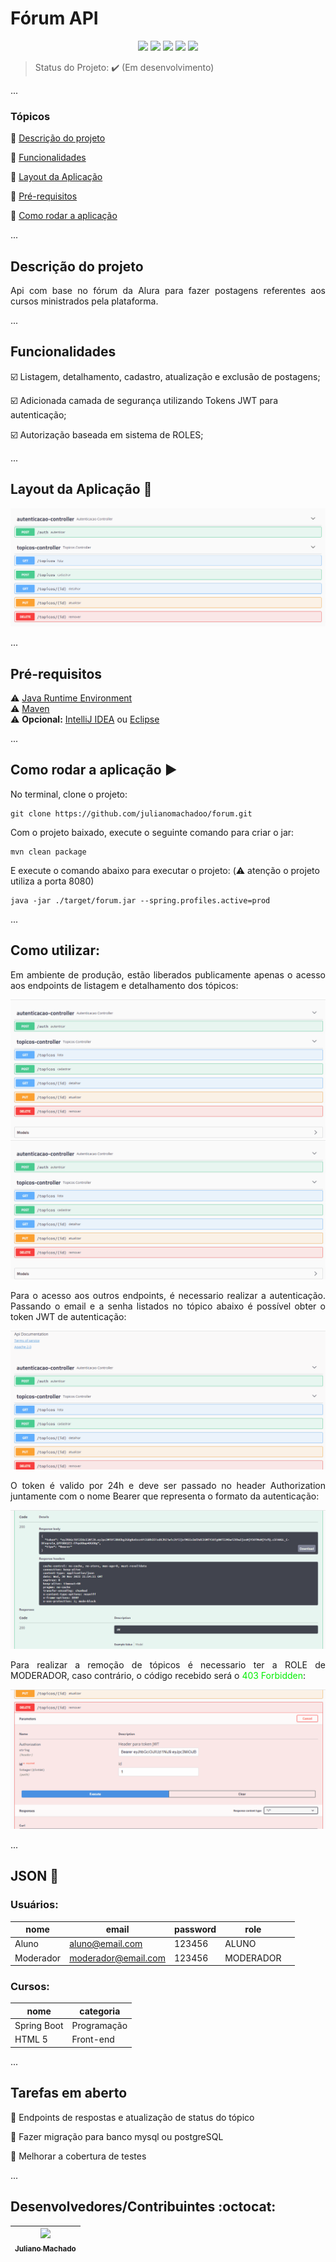 <h1>Fórum API</h1> 

<p align="center">
  <img src="https://img.shields.io/static/v1?label=Spring%20Boot&message=framework&color=blue&style=for-the-badge&logo=REACT"/>
  <img src="https://img.shields.io/static/v1?label=Java&message=language&color=blue&style=for-the-badge&logo=netlify"/>
  <img src="https://img.shields.io/static/v1?label=H2&message=Database&color=blue&style=for-the-badge&logo=netlify"/>
  <img src="https://img.shields.io/static/v1?label=Maven&message=build&color=blue&style=for-the-badge&logo=netlify"/>
  <img src="http://img.shields.io/static/v1?label=STATUS&message=EM%20DESENVOLVIMENTO&color=RED&style=for-the-badge"/>
  </p>

> Status do Projeto: :heavy_check_mark: (Em desenvolvimento)

...

### Tópicos

:small_blue_diamond: [Descrição do projeto](#descrição-do-projeto)

:small_blue_diamond: [Funcionalidades](#funcionalidades)

:small_blue_diamond: [Layout da Aplicação](#layout-da-aplicação-dash)

:small_blue_diamond: [Pré-requisitos](#pré-requisitos)

:small_blue_diamond: [Como rodar a aplicação](#como-rodar-a-aplicação-arrow_forward)

...

## Descrição do projeto

<p align="justify">
  Api com base no fórum da Alura para fazer postagens referentes aos cursos ministrados pela plataforma. 
</p>

...

## Funcionalidades

:ballot_box_with_check: Listagem, detalhamento, cadastro, atualização e exclusão de postagens;

:ballot_box_with_check: Adicionada camada de segurança utilizando Tokens JWT para autenticação;

:ballot_box_with_check: Autorização baseada em sistema de ROLES;

...

## Layout da Aplicação :dash:

![](https://raw.githubusercontent.com/julianomachadoo/forum/main/img/endpoints.png)

...

## Pré-requisitos

:warning: [Java Runtime Environment](https://www.java.com/pt-BR/download/) <br>
:warning: [Maven](https://maven.apache.org/download.cgi) <br>
:warning: <b>Opcional:</b> [IntelliJ IDEA](https://www.jetbrains.com/idea/download/#section=windows)
ou [Eclipse](https://www.eclipse.org/downloads/)

...

## Como rodar a aplicação :arrow_forward:

No terminal, clone o projeto:

```
git clone https://github.com/julianomachadoo/forum.git
```

Com o projeto baixado, execute o seguinte comando para criar o jar:

```
mvn clean package
```

E execute o comando abaixo para executar o projeto: (:warning: atenção o projeto utiliza a porta 8080)

```
java -jar ./target/forum.jar --spring.profiles.active=prod
```

...

## Como utilizar:

<p align="justify">
Em ambiente de produção, estão liberados publicamente apenas o acesso aos endpoints de listagem e detalhamento dos tópicos:
</p>

![](https://github.com/julianomachadoo/forum/blob/main/img/getTopicos.gif?raw=true)
![](https://github.com/julianomachadoo/forum/blob/main/img/getTopicosById.gif?raw=true)

<p align="justify">
Para o acesso aos outros endpoints, é necessario realizar a autenticação. Passando o email e a senha listados no tópico 
abaixo é possível obter o token JWT de autenticação: </p>

![](https://github.com/julianomachadoo/forum/blob/main/img/autenticandoAluno.gif?raw=true)

<p align="justify">
O token é valido por 24h e deve ser passado no header Authorization juntamente com o nome Bearer que representa o formato da autenticação:
</p>

![](https://github.com/julianomachadoo/forum/blob/main/img/postExemplo.gif?raw=true)

<p align="justify">
Para realizar a remoção de tópicos é necessario ter a ROLE de MODERADOR, caso contrário, o código recebido será o <font color=\"green\">403 Forbidden</font>:  
</p>

[//]: # (deleteNaoAutorizado)
![](https://github.com/julianomachadoo/forum/blob/main/img/deleteNaoAutorizado.gif?raw=true)

...

## JSON :floppy_disk:

### Usuários:

| nome      | email               | password | role      ||
|-----------|---------------------|----------|-----------|-------- |
| Aluno     | aluno@email.com     | 123456   | ALUNO     |
| Moderador | moderador@email.com | 123456   | MODERADOR |

### Cursos:


| nome      | categoria            |
|-----------|---------------------|
| Spring Boot     | Programação     |
| HTML 5 | Front-end |

...


## Tarefas em aberto


:memo: Endpoints de respostas e atualização de status do tópico

:memo: Fazer migração para banco mysql ou postgreSQL

:memo: Melhorar a cobertura de testes

...

## Desenvolvedores/Contribuintes :octocat:



| [<img src="https://avatars.githubusercontent.com/u/102674195?v=4" width=115><br><sub>Juliano Machado</sub>](https://github.com/julianomachadoo) |
|:-----------------------------------------------------------------------------------------------------------------------------------------------:|

